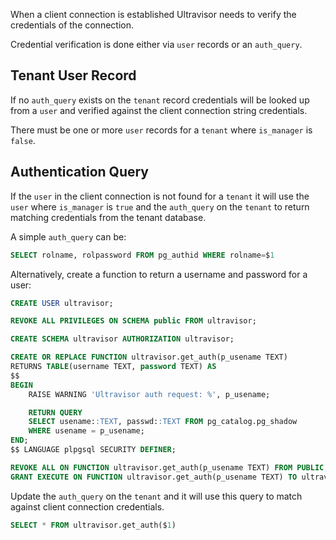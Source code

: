 <!--
SPDX-FileCopyrightText: 2025 Supabase <support@supabase.io>
SPDX-FileCopyrightText: 2025 Łukasz Niemier <~@hauleth.dev>

SPDX-License-Identifier: Apache-2.0
SPDX-License-Identifier: EUPL-1.2
-->

When a client connection is established Ultravisor needs to verify the
credentials of the connection.

Credential verification is done either via `user` records or an `auth_query`.

## Tenant User Record

If no `auth_query` exists on the `tenant` record credentials will be looked up
from a `user` and verified against the client connection string credentials.

There must be one or more `user` records for a `tenant` where `is_manager` is `false`.

## Authentication Query

If the `user` in the client connection is not found for a `tenant` it will use
the `user` where `is_manager` is `true` and the `auth_query` on the `tenant` to
return matching credentials from the tenant database.

A simple `auth_query` can be:

```sql
SELECT rolname, rolpassword FROM pg_authid WHERE rolname=$1
```

Alternatively, create a function to return a username and password for a user:

```sql
CREATE USER ultravisor;

REVOKE ALL PRIVILEGES ON SCHEMA public FROM ultravisor;

CREATE SCHEMA ultravisor AUTHORIZATION ultravisor;

CREATE OR REPLACE FUNCTION ultravisor.get_auth(p_usename TEXT)
RETURNS TABLE(username TEXT, password TEXT) AS
$$
BEGIN
    RAISE WARNING 'Ultravisor auth request: %', p_usename;

    RETURN QUERY
    SELECT usename::TEXT, passwd::TEXT FROM pg_catalog.pg_shadow
    WHERE usename = p_usename;
END;
$$ LANGUAGE plpgsql SECURITY DEFINER;

REVOKE ALL ON FUNCTION ultravisor.get_auth(p_usename TEXT) FROM PUBLIC;
GRANT EXECUTE ON FUNCTION ultravisor.get_auth(p_usename TEXT) TO ultravisor;
```

Update the `auth_query` on the `tenant` and it will use this query to match
against client connection credentials.

```sql
SELECT * FROM ultravisor.get_auth($1)
```
